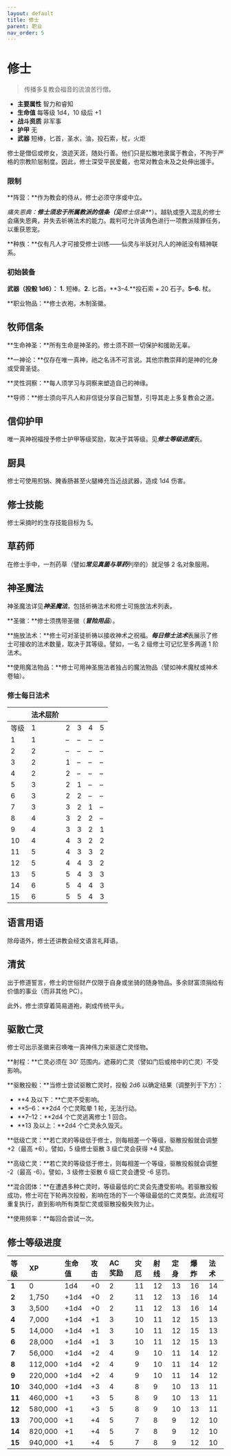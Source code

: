 ```yaml
---
layout: default
title: 修士
parent: 职业
nav_order: 5
---
```


# 修士

> 传播多复教会福音的流浪苦行僧。

- **主要属性**	智力和睿知
- **生命值**	每等级 1d4，10 级后 +1
- **战斗资质**	非军事
- **护甲**	无
- **武器**	短棒，匕首，圣水，油，投石索，杖，火炬

修士是僧侣或修女，浪迹天涯，随处行善。他们只是松散地隶属于教会，不拘于严格的宗教阶层制度。因此，修士深受平民爱戴，也常对教会未及之处伸出援手。

### 限制

**阵营：**作为教会的侍从，修士必须守序或中立。

**痛失恩典：**修士须忠于所属教派的信条（见***修士信条***）。越轨或堕入混乱的修士会痛失恩典，并失去祈祷法术的能力。裁判可允许该角色进行一项教派赎罪任务，以重获恩宠。

**种族：**仅有凡人才可接受修士训练——仙灵与半妖对凡人的神祇没有精神联系。

### 初始装备

**武器（投骰 1d6）：** **1.** 短棒。**2.** 匕首。**3–4.**投石索 + 20 石子。**5–6.** 杖。

**职业物品：**修士衣袍，木制圣徽。

## 牧师信条

**生命神圣：**所有生命是神圣的。修士须不顾一切保护和援助无辜。

**一神论：**仅存在唯一真神，祂之名讳不可言说。其他宗教崇拜的是神的化身或受膏圣徒。

**灵性洞察：**每人须学习与洞察来塑造自己的神缘。

**导师：**修士须向平凡人和非信徒分享自己智慧，引导其走上多复教会之道。

## 信仰护甲

唯一真神祝福授予修士护甲等级奖励，取决于其等级。见***修士等级进度***表。

## 厨具

修士可使用煎锅、腌香肠甚至火腿棒充当近战武器，造成 1d4 伤害。

## 修士技能

修士采摘时的生存技能目标为 5。

## 草药师

在修士手中，一剂药草（譬如***常见真菌与草药***列举的）就足够 2 名对象服用。

## 神圣魔法

神圣魔法详见***神圣魔法***，包括祈祷法术和修士可施放法术列表。

**圣徽：**修士须携带圣徽（***冒险用品***）。

**施放法术：**修士可对圣徒祈祷以接收神术之祝福。***每日修士法术***表展示了修士可接收的法术数量，取决于其等级。譬如，一名 2 级修士可记忆至多两道 1 阶法术。

**使用魔法物品：**修士可用神圣施法者独占的魔法物品（譬如神术魔杖或神术卷轴）。

### 修士每日法术

|       | 法术层阶 |      |      |      |      |
| :---- | :--------- | :--- | :--- | :--- | :--- |
| 等级 | 1 | 2 | 3 | 4 | 5 |
| 1 | 1 | – | – | – | – |
| 2 | 2 | – | – | – | – |
| 3 | 2 | 1 | – | – | – |
| 4 | 2 | 2 | – | – | – |
| 5 | 3 | 2 | 1 | – | – |
| 6 | 3 | 2 | 2 | – | – |
| 7 | 3 | 3 | 2 | 1 | – |
| 8 | 4 | 3 | 2 | 2 | – |
| 9 | 4 | 3 | 3 | 2 | 1 |
| 10 | 4 | 4 | 3 | 2 | 2 |
| 11 | 5 | 4 | 3 | 3 | 2 |
| 12 | 5 | 4 | 4 | 3 | 2 |
| 13 | 5 | 5 | 4 | 3 | 3 |
| 14 | 6 | 5 | 4 | 4 | 3 |
| 15 | 6 | 5 | 5 | 4 | 3 |

## 语言用语

除母语外，修士还讲教会经文语言礼拜语。

## 清贫

出于修道誓言，修士的世俗财产仅限于自身或坐骑的随身物品。多余财富须捐给有价值的事业（而非其他 PC）。

此外，修士须穿着简易道袍，剃成传统平头。

## 驱散亡灵

修士可出示圣徽来召唤唯一真神伟力来驱逐亡灵怪物。

**射程：**亡灵必须在 30' 范围内。遮蔽的亡灵（譬如门后或棺中的亡灵）不受影响。

**驱散投骰：**当修士尝试驱散亡灵时，投骰 2d6 以确定结果（调整列于下方）：

- **4 及以下：**亡灵不受影响。
- **5–6：**2d4 个亡灵眩晕 1 轮，无法行动。
- **7–12：**2d4 个亡灵逃离修士 1 回合。
- **13 及以上：**2d4 个亡灵永久毁灭。

**低级亡灵：**若亡灵的等级低于修士，则每相差一个等级，驱散投骰就会调整 +2（最高 +6）。譬如，5 级修士驱散 3 级亡灵会获得 +4 奖励。

**高级亡灵：**若亡灵的等级低于修士，则每相差一个等级，驱散投骰就会调整 -2（最高 -6）。譬如，3 级修士驱散 6 级亡灵会遭受 -6 惩罚。

**混合团体：**在遭遇多种亡灵时，等级最低的亡灵会先遭受影响。若驱散投骰成功，修士可在下轮再次投骰，影响在场的下一个等级最低的亡灵类型。此流程可重复执行，直到影响所有类型亡灵或驱散投骰失败为止。

**使用频率：**每回合尝试一次。

## 修士等级进度

| 等级 | XP | 生命值 | 攻击 | AC 奖励 | 灾厄 | 射线 | 定身 | 爆炸 | 法术 |
| :----- | :------ | :--------- | :----- | :------- | :--- | :--- | :--- | :---- | :---- |
| **1** | 0 | 1d4 | +0 | 2 | 11 | 12 | 13 | 16 | 14 |
| **2** | 1,750 | +1d4 | +0 | 2 | 11 | 12 | 13 | 16 | 14 |
| **3** | 3,500 | +1d4 | +0 | 2 | 11 | 12 | 13 | 16 | 14 |
| **4** | 7,000 | +1d4 | +1 | 3 | 10 | 11 | 12 | 15 | 13 |
| **5** | 14,000 | +1d4 | +1 | 3 | 10 | 11 | 12 | 15 | 13 |
| **6** | 28,000 | +1d4 | +1 | 3 | 10 | 11 | 12 | 15 | 13 |
| **7** | 56,000 | +1d4 | +2 | 4 | 9 | 10 | 11 | 14 | 12 |
| **8** | 112,000 | +1d4 | +2 | 4 | 9 | 10 | 11 | 14 | 12 |
| **9** | 220,000 | +1d4 | +2 | 4 | 9 | 10 | 11 | 14 | 12 |
| **10** | 340,000 | +1d4 | +3 | 4 | 8 | 9 | 10 | 13 | 11 |
| **11** | 460,000 | +1 | +3 | 5 | 8 | 9 | 10 | 13 | 11 |
| **12** | 580,000 | +1 | +3 | 5 | 8 | 9 | 10 | 13 | 11 |
| **13** | 700,000 | +1 | +4 | 5 | 7 | 8 | 9 | 12 | 10 |
| **14** | 820,000 | +1 | +4 | 5 | 7 | 8 | 9 | 12 | 10 |
| **15** | 940,000 | +1 | +4 | 5 | 7 | 8 | 9 | 12 | 10 |
